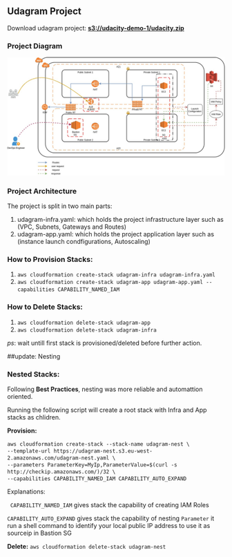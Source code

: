 ## Udagram Project

Download udagram project: **[s3://udacity-demo-1/udacity.zip](s3://udacity-demo-1/udacity.zip)**

### Project Diagram
![alt text](https://github.com/deyaa-m/CloudformationHAproject/blob/master/udacity-iac.jpg)
### Project Architecture
The project is split in two main parts:
1. udagram-infra.yaml: which holds the project infrastructure layer such as (VPC, Subnets, Gateways and Routes)
2. udagram-app.yaml: which holds the project application layer such as (instance launch condfigurations, Autoscaling)

### How to Provision Stacks:
1. ```aws cloudformation create-stack udagram-infra udagram-infra.yaml```  
2. ```aws cloudformation create-stack udagram-app udagram-app.yaml --capabilities CAPABILITY_NAMED_IAM```

### How to Delete Stacks:
1. ```aws cloudformation delete-stack udagram-app```
2. ```aws cloudformation delete-stack udagram-infra```

*ps*: wait untill first stack is provisioned/deleted before further action.

##update: Nesting

### Nested Stacks:

Following **Best Practices**, nesting was more reliable and automattion oriented.

Running the following script will create a root stack with Infra and App stacks as chlidren.

**Provision:**  
``` 
aws cloudformation create-stack --stack-name udagram-nest \
--template-url https://udagram-nest.s3.eu-west-2.amazonaws.com/udagram-nest.yaml \
--parameters ParameterKey=MyIp,ParameterValue=$(curl -s http://checkip.amazonaws.com/)/32 \
--capabilities CAPABILITY_NAMED_IAM CAPABILITY_AUTO_EXPAND
```

Explanations: 

``` CAPABILITY_NAMED_IAM``` gives stack the capability of creating IAM Roles

```CAPABILITY_AUTO_EXPAND``` gives stack the capability of nesting
```Parameter``` it run a shell command to identify your local public IP address to use it as sourceip in Bastion SG

**Delete:** ```aws cloudformation delete-stack udagram-nest```